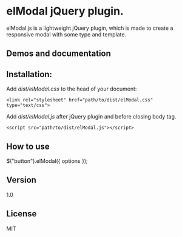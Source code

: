 # elModal jQuery plugin.

elModal.js is a lightweight jQuery plugin, which is made to create a responsive modal with some type and template.

## Demos and documentation

## Installation:

Add *dist/elModal.css* to the head of your document:

    <link rel="stylesheet" href="path/to/dist/elModal.css" type="text/css">

Add *dist/elModal.js* after jQuery plugin and before closing body tag.

    <script src="path/to/dist/elModal.js"></script>

## How to use

 $("button").elModal({ options });

## Version

1.0

## License

MIT